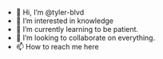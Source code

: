 - 👋 Hi, I’m @tyler-blvd
- 👀 I’m interested in knowledge
- 🌱 I’m currently learning to be patient.
- 💞️ I’m looking to collaborate on everything.
- 📫 How to reach me here

<!---
tyler-blvd/tyler-blvd is a ✨ special ✨ repository because its `README.md` (this file) appears on your GitHub profile.
You can click the Preview link to take a look at your changes.
--->
